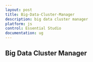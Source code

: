 ```yaml
---
layout: post
title: Big-Data-Cluster-Manager
description: big data cluster manager
platform: js
control: Essential Studio
documentation: ug
---
```


## Big Data Cluster Manager

